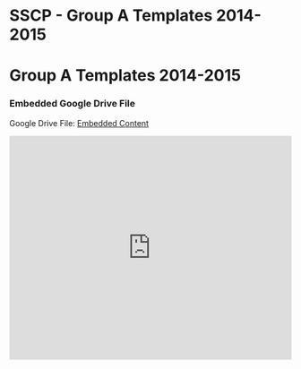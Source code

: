# SSCP - Group A Templates 2014-2015

# Group A Templates 2014-2015

[](https://drive.google.com/folderview?id=1rSg_wd_-Thol_X_q6YCyykTHpi3UAgwY)

### Embedded Google Drive File

Google Drive File: [Embedded Content](https://drive.google.com/embeddedfolderview?id=1rSg_wd_-Thol_X_q6YCyykTHpi3UAgwY#list)

<iframe width="100%" height="400" src="https://drive.google.com/embeddedfolderview?id=1rSg_wd_-Thol_X_q6YCyykTHpi3UAgwY#list" frameborder="0"></iframe>

